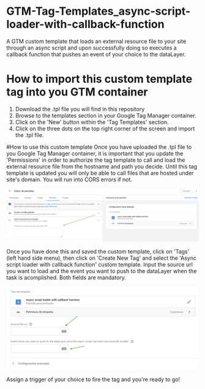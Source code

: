 # GTM-Tag-Templates_async-script-loader-with-callback-function
A GTM custom template that loads an external resource file to your site through an async script and upon successfully doing so executes a callback function that pushes an event of your choice to the dataLayer.

# How to import this custom template tag into you GTM container
1. Download the .tpl file you will find in this repository
2. Browse to the templates section in your Google Tag Manager container. 
3. Click on the 'New' button within the 'Tag Templates' section.
4. Click on the three dots on the top right corner of the screen and import the .tpl file.

#How to use this custom template
Once you have uploaded the .tpl file to you Google Tag Manager container, it is important that you update the 'Permissions' in order to authorize the tag template to call and load the external resource file from the hostname and path you decide. Until this tag template is updated you will only be able to call files that are hosted under site's domain. You will run into CORS errors if not. 

![Screenshot](https://github.com/temphoyos/GTM-Tag-Templates_async-script-loader-with-callback-function/blob/New-branch/Templates%20permissions%20tab.png)

Once you have done this and saved the custom template, click on 'Tags' (left hand side menu), then click on 'Create New Tag' and select the 'Async script loader with callback function' custom template. Input the source url you want to load and the event you want to push to the dataLayer when the task is acomplished. Both fields are mandatory. 

![Screenshot](https://github.com/temphoyos/GTM-Tag-Templates_async-script-loader-with-callback-function/blob/New-branch/Tag%20configuration%20fields.png)

Assign a trigger of your choice to fire the tag and you're ready to go!
